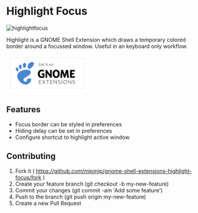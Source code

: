 # Highlight Focus

![highlightfocus](https://user-images.githubusercontent.com/658612/189703577-a3397e8e-ddff-4622-b46a-f7384fd70eb1.gif)

Highlight is a GNOME Shell Extension which draws a temporary colored border
around a focussed window. Useful in an keyboard only workflow.

[<img src="./get-it-on-ego.png" height="100">](https://extensions.gnome.org/extension/4699/highlight-focus/)

## Features

- Focus border can be styled in preferences
- Hiding delay can be set in preferences
- Configure shortcut to highlight active window

## Contributing

1. Fork it ( https://github.com/mipmip/gnome-shell-extensions-highlight-focus/fork )
1. Create your feature branch (git checkout -b my-new-feature)
1. Commit your changes (git commit -am 'Add some feature')
1. Push to the branch (git push origin my-new-feature)
1. Create a new Pull Request

